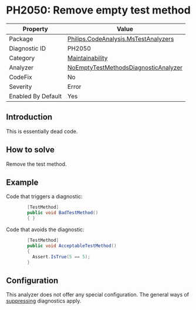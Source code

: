 # PH2050: Remove empty test method

| Property | Value  |
|--|--|
| Package | [Philips.CodeAnalysis.MsTestAnalyzers](https://www.nuget.org/packages/Philips.CodeAnalysis.MsTestAnalyzers) |
| Diagnostic ID | PH2050 |
| Category  | [Maintainability](../Maintainability.md) |
| Analyzer | [NoEmptyTestMethodsDiagnosticAnalyzer](https://github.com/philips-software/roslyn-analyzers/blob/main/Philips.CodeAnalysis.MsTestAnalyzers/NoEmptyTestMethodsDiagnosticAnalyzer.cs)
| CodeFix  | No |
| Severity | Error |
| Enabled By Default | Yes |

## Introduction

This is essentially dead code.

## How to solve

Remove the test method.

## Example

Code that triggers a diagnostic:
``` cs
        [TestMethod]
        public void BadTestMethod()
        { }
```
Code that avoids the diagnostic:
``` cs
        [TestMethod]
        public void AcceptableTestMethod()
        {
          Assert.IsTrue(5 == 5);
        }
```

## Configuration

This analyzer does not offer any special configuration. The general ways of [suppressing](https://learn.microsoft.com/en-us/dotnet/fundamentals/code-analysis/suppress-warnings) diagnostics apply.
